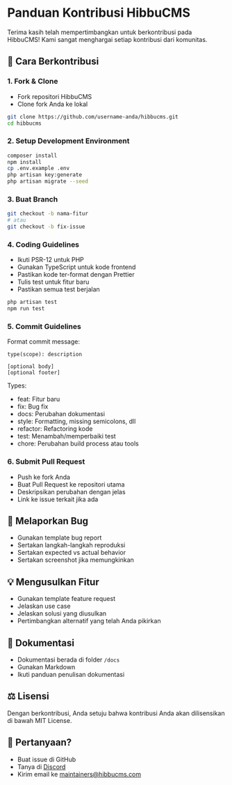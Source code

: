 # Panduan Kontribusi HibbuCMS

Terima kasih telah mempertimbangkan untuk berkontribusi pada HibbuCMS! Kami sangat menghargai setiap kontribusi dari komunitas.

## 🤝 Cara Berkontribusi

### 1. Fork & Clone
- Fork repositori HibbuCMS
- Clone fork Anda ke lokal
```bash
git clone https://github.com/username-anda/hibbucms.git
cd hibbucms
```

### 2. Setup Development Environment
```bash
composer install
npm install
cp .env.example .env
php artisan key:generate
php artisan migrate --seed
```

### 3. Buat Branch
```bash
git checkout -b nama-fitur
# atau
git checkout -b fix-issue
```

### 4. Coding Guidelines
- Ikuti PSR-12 untuk PHP
- Gunakan TypeScript untuk kode frontend
- Pastikan kode ter-format dengan Prettier
- Tulis test untuk fitur baru
- Pastikan semua test berjalan
```bash
php artisan test
npm run test
```

### 5. Commit Guidelines
Format commit message:
```
type(scope): description

[optional body]
[optional footer]
```

Types:
- feat: Fitur baru
- fix: Bug fix
- docs: Perubahan dokumentasi
- style: Formatting, missing semicolons, dll
- refactor: Refactoring kode
- test: Menambah/memperbaiki test
- chore: Perubahan build process atau tools

### 6. Submit Pull Request
- Push ke fork Anda
- Buat Pull Request ke repositori utama
- Deskripsikan perubahan dengan jelas
- Link ke issue terkait jika ada

## 🐛 Melaporkan Bug
- Gunakan template bug report
- Sertakan langkah-langkah reproduksi
- Sertakan expected vs actual behavior
- Sertakan screenshot jika memungkinkan

## 💡 Mengusulkan Fitur
- Gunakan template feature request
- Jelaskan use case
- Jelaskan solusi yang diusulkan
- Pertimbangkan alternatif yang telah Anda pikirkan

## 📝 Dokumentasi
- Dokumentasi berada di folder `/docs`
- Gunakan Markdown
- Ikuti panduan penulisan dokumentasi

## ⚖️ Lisensi
Dengan berkontribusi, Anda setuju bahwa kontribusi Anda akan dilisensikan di bawah MIT License.

## 💬 Pertanyaan?
- Buat issue di GitHub
- Tanya di [Discord](https://discord.gg/hibbucms)
- Kirim email ke maintainers@hibbucms.com 
